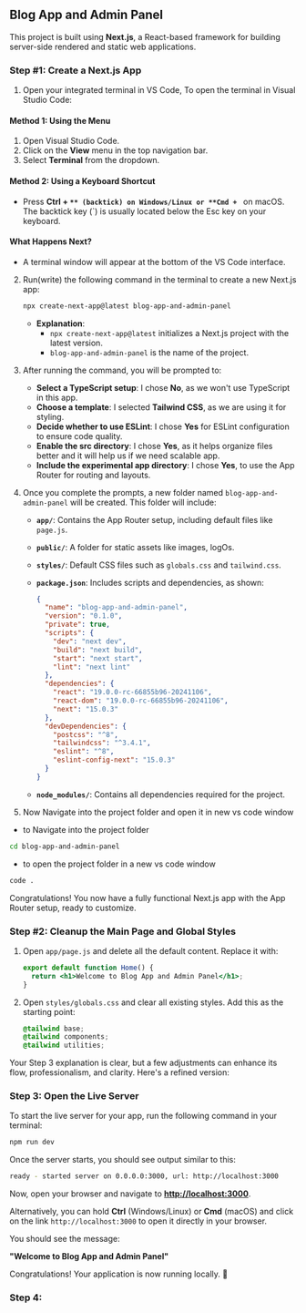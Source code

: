 ## Blog App and Admin Panel

This project is built using **Next.js**, a React-based framework for building server-side rendered and static web applications.

### Step #1: Create a Next.js App

1. Open your integrated terminal in VS Code, To open the terminal in Visual Studio Code:

#### **Method 1: Using the Menu**

1. Open Visual Studio Code.
2. Click on the **View** menu in the top navigation bar.
3. Select **Terminal** from the dropdown.

#### **Method 2: Using a Keyboard Shortcut**

- Press **Ctrl + `** (backtick) on Windows/Linux or **Cmd + `** on macOS.  
  The backtick key (`) is usually located below the Esc key on your keyboard.

#### **What Happens Next?**

- A terminal window will appear at the bottom of the VS Code interface.

2. Run(write) the following command in the terminal to create a new Next.js app:

   ```bash
   npx create-next-app@latest blog-app-and-admin-panel
   ```

   - **Explanation**:
     - `npx create-next-app@latest` initializes a Next.js project with the latest version.
     - `blog-app-and-admin-panel` is the name of the project.

3. After running the command, you will be prompted to:

   - **Select a TypeScript setup**: I chose **No**, as we won't use TypeScript in this app.
   - **Choose a template**: I selected **Tailwind CSS**, as we are using it for styling.
   - **Decide whether to use ESLint**: I chose **Yes** for ESLint configuration to ensure code quality.
   - **Enable the src directory**: I chose **Yes**, as it helps organize files better and it will help us if we need scalable app.
   - **Include the experimental app directory**: I chose **Yes**, to use the App Router for routing and layouts.

4. Once you complete the prompts, a new folder named `blog-app-and-admin-panel` will be created. This folder will include:

   - **`app/`**: Contains the App Router setup, including default files like `page.js`.
   - **`public/`**: A folder for static assets like images, logOs.
   - **`styles/`**: Default CSS files such as `globals.css` and `tailwind.css`.
   - **`package.json`**: Includes scripts and dependencies, as shown:

     ```json
     {
       "name": "blog-app-and-admin-panel",
       "version": "0.1.0",
       "private": true,
       "scripts": {
         "dev": "next dev",
         "build": "next build",
         "start": "next start",
         "lint": "next lint"
       },
       "dependencies": {
         "react": "19.0.0-rc-66855b96-20241106",
         "react-dom": "19.0.0-rc-66855b96-20241106",
         "next": "15.0.3"
       },
       "devDependencies": {
         "postcss": "^8",
         "tailwindcss": "^3.4.1",
         "eslint": "^8",
         "eslint-config-next": "15.0.3"
       }
     }
     ```

   - **`node_modules/`**: Contains all dependencies required for the project.

5. Now Navigate into the project folder and open it in new vs code window

- to Navigate into the project folder

```bash
cd blog-app-and-admin-panel

```

- to open the project folder in a new vs code window

```bash
code .
```

Congratulations! You now have a fully functional Next.js app with the App Router setup, ready to customize.

### Step #2: Cleanup the Main Page and Global Styles

1. Open `app/page.js` and delete all the default content. Replace it with:

   ```jsx
   export default function Home() {
     return <h1>Welcome to Blog App and Admin Panel</h1>;
   }
   ```

2. Open `styles/globals.css` and clear all existing styles. Add this as the starting point:

   ```css
   @tailwind base;
   @tailwind components;
   @tailwind utilities;
   ```

Your Step 3 explanation is clear, but a few adjustments can enhance its flow, professionalism, and clarity. Here's a refined version:

### Step 3: Open the Live Server

To start the live server for your app, run the following command in your terminal:

```bash
npm run dev
```

Once the server starts, you should see output similar to this:

```bash
ready - started server on 0.0.0.0:3000, url: http://localhost:3000
```

Now, open your browser and navigate to **[http://localhost:3000](http://localhost:3000)**.

Alternatively, you can hold **Ctrl** (Windows/Linux) or **Cmd** (macOS) and click on the link `http://localhost:3000` to open it directly in your browser.

You should see the message:

**"Welcome to Blog App and Admin Panel"**

Congratulations! Your application is now running locally. 🎉


### Step 4: 
